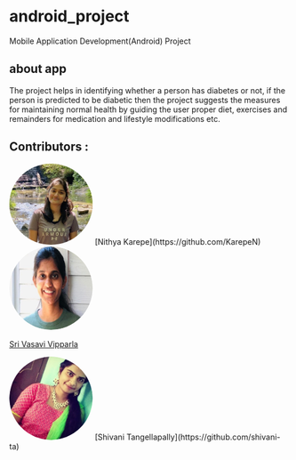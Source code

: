 # android_project
Mobile Application Development(Android) Project
## about app
The project helps in identifying whether a person has diabetes or not, if the person is predicted to be diabetic then the project suggests the measures for maintaining normal health by guiding the user proper diet, exercises and remainders for medication and lifestyle modifications etc.



## Contributors :

<img src="Nithya.jpg" alt="drawing" width="150" style="border-radius:50%" />
[Nithya Karepe](https://github.com/KarepeN)

    
    
  
 <img src="vasu .png" alt="drawing" width="150" style="border-radius:50%" />


[Sri Vasavi Vipparla](https://github.com/Srivasavi-vipparla)  

 
 <img src="vani.jpg" alt="drawing" width="150" style="border-radius:50%" />
 [Shivani Tangellapally](https://github.com/shivani-ta) 

